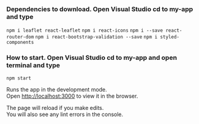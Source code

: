
### Dependencies to download. Open Visual Studio cd to my-app and type 
`npm i leaflet react-leaflet`
`npm i react-icons`
`npm i --save react-router-dom`
`npm i react-bootstrap-validation --save`
`npm i styled-components`

### How to start. Open Visual Studio cd to my-app and open terminal and type 
`npm start`

Runs the app in the development mode.\
Open [http://localhost:3000](http://localhost:3000) to view it in the browser.

The page will reload if you make edits.\
You will also see any lint errors in the console.
